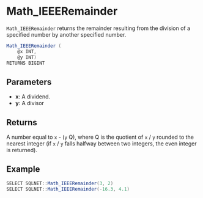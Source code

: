 # Math_IEEERemainder

`Math_IEEERemainder` returns the remainder resulting from the division of a specified number by another specified number.

```csharp
Math_IEEERemainder (
	@x INT,
	@y INT)
RETURNS BIGINT
```

## Parameters

 - **x**: A dividend.
 - **y**: A divisor

## Returns

A number equal to `x` - (`y` Q), where Q is the quotient of `x` / `y` rounded to the nearest integer (if `x` / `y` falls halfway between two integers, the even integer is returned).

## Example

```csharp
SELECT SQLNET::Math_IEEERemainder(3, 2)
SELECT SQLNET::Math_IEEERemainder(-16.3, 4.1)
```

